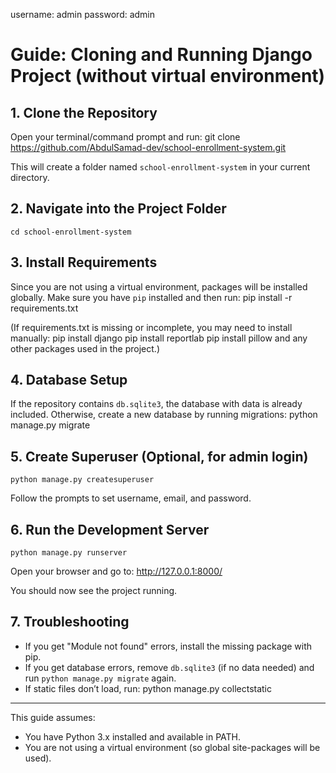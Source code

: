 username: admin
password: admin


# Guide: Cloning and Running Django Project (without virtual environment)

## 1. Clone the Repository
Open your terminal/command prompt and run:
    git clone https://github.com/AbdulSamad-dev/school-enrollment-system.git

This will create a folder named `school-enrollment-system` in your current directory.

## 2. Navigate into the Project Folder
    cd school-enrollment-system

## 3. Install Requirements
Since you are not using a virtual environment, packages will be installed globally.
Make sure you have `pip` installed and then run:
    pip install -r requirements.txt

(If requirements.txt is missing or incomplete, you may need to install manually: 
    pip install django
    pip install reportlab
    pip install pillow
and any other packages used in the project.)

## 4. Database Setup
If the repository contains `db.sqlite3`, the database with data is already included.
Otherwise, create a new database by running migrations:
    python manage.py migrate

## 5. Create Superuser (Optional, for admin login)
    python manage.py createsuperuser

Follow the prompts to set username, email, and password.

## 6. Run the Development Server
    python manage.py runserver

Open your browser and go to:
    http://127.0.0.1:8000/

You should now see the project running.

## 7. Troubleshooting
- If you get "Module not found" errors, install the missing package with pip.
- If you get database errors, remove `db.sqlite3` (if no data needed) and run `python manage.py migrate` again.
- If static files don’t load, run:
    python manage.py collectstatic

----------------------------------------------------
This guide assumes:
- You have Python 3.x installed and available in PATH.
- You are not using a virtual environment (so global site-packages will be used).
